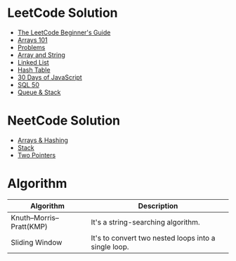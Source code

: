 # LeetCode Solution
- [The LeetCode Beginner's Guide](./Beginners_Guide)
- [Arrays 101](./Arrays_101)
- [Problems](./Problems)
- [Array and String](./Array_and_String)
- [Linked List](./Linked_List)
- [Hash Table](./Hash_Table)
- [30 Days of JavaScript](./30_Days_of_JavaScript)
- [SQL 50](./SQL_50)
- [Queue & Stack](./Queue_and_Stack)

# NeetCode Solution
- [Arrays & Hashing](./NeetCode/Arrays_n_Hashing)
- [Stack](./NeetCode/Stack/)
- [Two Pointers](./NeetCode/Two_Pointers)

# Algorithm
| Algorithm | Description |
|---|---|
| Knuth–Morris–Pratt(KMP) | It's a string-searching algorithm. |
| Sliding Window | It's to convert two nested loops into a single loop. |
